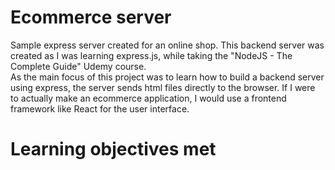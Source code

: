 # Ecommerce server

Sample express server created for an online shop.
This backend server was created as I was learning express.js, while taking the "NodeJS - The Complete Guide" Udemy course.\
As the main focus of this project was to learn how to build a backend server using express, the server sends html files directly to the browser. If I were to actually make an ecommerce application, I would use a frontend framework like React for the user interface.

# Learning objectives met
